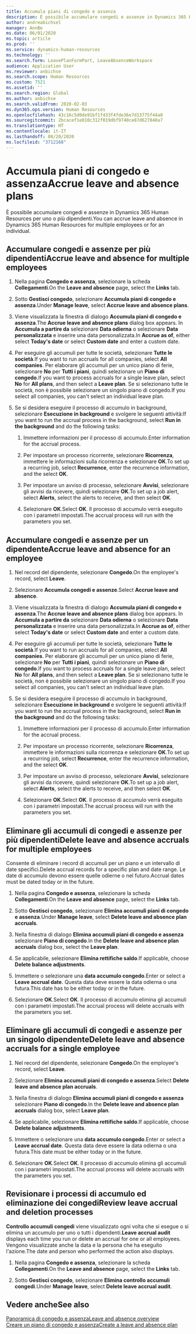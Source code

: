 ```yaml
---
title: Accumula piani di congedo e assenza
description: È possibile accumulare congedi e assenze in Dynamics 365 Human Resources per uno o più dipendenti.
author: andreabichsel
manager: AnnBe
ms.date: 06/01/2020
ms.topic: article
ms.prod: ''
ms.service: dynamics-human-resources
ms.technology: ''
ms.search.form: LeavePlanFormPart, LeaveAbsenceWorkspace
audience: Application User
ms.reviewer: anbichse
ms.search.scope: Human Resources
ms.custom: 7521
ms.assetid: ''
ms.search.region: Global
ms.author: anbichse
ms.search.validFrom: 2020-02-03
ms.dyn365.ops.version: Human Resources
ms.openlocfilehash: 43c16c5d0de91bf1f433f4fde36e7d13775f44a0
ms.sourcegitcommit: 2bcacef1e010c312f019dbf9740ce87d627848a7
ms.translationtype: HT
ms.contentlocale: it-IT
ms.lasthandoff: 08/20/2020
ms.locfileid: "3712168"
---
```

# <a name="accrue-leave-and-absence-plans"></a><span data-ttu-id="b4633-103">Accumula piani di congedo e assenza</span><span class="sxs-lookup"><span data-stu-id="b4633-103">Accrue leave and absence plans</span></span>

<span data-ttu-id="b4633-104">È possibile accumulare congedi e assenze in Dynamics 365 Human Resources per uno o più dipendenti.</span><span class="sxs-lookup"><span data-stu-id="b4633-104">You can accrue leave and absence in Dynamics 365 Human Resources for multiple employees or for an individual.</span></span>

## <a name="accrue-leave-and-absence-for-multiple-employees"></a><span data-ttu-id="b4633-105">Accumulare congedi e assenze per più dipendenti</span><span class="sxs-lookup"><span data-stu-id="b4633-105">Accrue leave and absence for multiple employees</span></span>

1. <span data-ttu-id="b4633-106">Nella pagina **Congedo e assenza**, selezionare la scheda **Collegamenti**.</span><span class="sxs-lookup"><span data-stu-id="b4633-106">On the **Leave and absence** page, select the **Links** tab.</span></span>

2. <span data-ttu-id="b4633-107">Sotto **Gestisci congedo**, selezionare **Accumula piani di congedo e assenza**.</span><span class="sxs-lookup"><span data-stu-id="b4633-107">Under **Manage leave**, select **Accrue leave and absence plans**.</span></span>

3. <span data-ttu-id="b4633-108">Viene visualizzata la finestra di dialogo **Accumula piani di congedo e assenza**.</span><span class="sxs-lookup"><span data-stu-id="b4633-108">The **Accrue leave and absence plans** dialog box appears.</span></span> <span data-ttu-id="b4633-109">In **Accumula a partire da** selezionare **Data odierna** o selezionare **Data personalizzata** e inserire una data personalizzata.</span><span class="sxs-lookup"><span data-stu-id="b4633-109">In **Accrue as of**, either select **Today's date** or select **Custom date** and enter a custom date.</span></span>

4. <span data-ttu-id="b4633-110">Per eseguire gli accumuli per tutte le società, selezionare **Tutte le società**.</span><span class="sxs-lookup"><span data-stu-id="b4633-110">If you want to run accruals for all companies, select **All companies**.</span></span> <span data-ttu-id="b4633-111">Per elaborare gli accumuli per un unico piano di ferie, selezionare **No** per **Tutti i piani**, quindi selezionare un **Piano di congedo**.</span><span class="sxs-lookup"><span data-stu-id="b4633-111">If you want to process accruals for a single leave plan, select **No** for **All plans**, and then select a **Leave plan**.</span></span> <span data-ttu-id="b4633-112">Se si selezionano tutte le società, non è possibile selezionare un singolo piano di congedo.</span><span class="sxs-lookup"><span data-stu-id="b4633-112">If you select all companies, you can't select an individual leave plan.</span></span> 

5. <span data-ttu-id="b4633-113">Se si desidera eseguire il processo di accumulo in background, selezionare **Esecuzione in background** e svolgere le seguenti attività:</span><span class="sxs-lookup"><span data-stu-id="b4633-113">If you want to run the accrual process in the background, select **Run in the background** and do the following tasks:</span></span>

   1. <span data-ttu-id="b4633-114">Immettere informazioni per il processo di accumulo.</span><span class="sxs-lookup"><span data-stu-id="b4633-114">Enter information for the accrual process.</span></span>

   2. <span data-ttu-id="b4633-115">Per impostare un processo ricorrente, selezionare **Ricorrenza**, immettere le informazioni sulla ricorrenza e selezionare **OK**.</span><span class="sxs-lookup"><span data-stu-id="b4633-115">To set up a recurring job, select **Recurrence**, enter the recurrence information, and the select **OK**.</span></span>

   3. <span data-ttu-id="b4633-116">Per impostare un avviso di processo, selezionare **Avvisi**, selezionare gli avvisi da ricevere, quindi selezionare **OK**.</span><span class="sxs-lookup"><span data-stu-id="b4633-116">To set up a job alert, select **Alerts**, select the alerts to receive, and then select **OK**.</span></span>

   4. <span data-ttu-id="b4633-117">Selezionare **OK**.</span><span class="sxs-lookup"><span data-stu-id="b4633-117">Select **OK**.</span></span> <span data-ttu-id="b4633-118">Il processo di accumulo verrà eseguito con i parametri impostati.</span><span class="sxs-lookup"><span data-stu-id="b4633-118">The accrual process will run with the parameters you set.</span></span>

## <a name="accrue-leave-and-absence-for-an-employee"></a><span data-ttu-id="b4633-119">Accumulare congedi e assenze per un dipendente</span><span class="sxs-lookup"><span data-stu-id="b4633-119">Accrue leave and absence for an employee</span></span>

1. <span data-ttu-id="b4633-120">Nel record del dipendente, selezionare **Congedo**.</span><span class="sxs-lookup"><span data-stu-id="b4633-120">On the employee's record, select **Leave**.</span></span>

2. <span data-ttu-id="b4633-121">Selezionare **Accumula congedi e assenze**.</span><span class="sxs-lookup"><span data-stu-id="b4633-121">Select **Accrue leave and absence**.</span></span>

3. <span data-ttu-id="b4633-122">Viene visualizzata la finestra di dialogo **Accumula piani di congedo e assenza**.</span><span class="sxs-lookup"><span data-stu-id="b4633-122">The **Accrue leave and absence plans** dialog box appears.</span></span> <span data-ttu-id="b4633-123">In **Accumula a partire da** selezionare **Data odierna** o selezionare **Data personalizzata** e inserire una data personalizzata.</span><span class="sxs-lookup"><span data-stu-id="b4633-123">In **Accrue as of**, either select **Today's date** or select **Custom date** and enter a custom date.</span></span>

4. <span data-ttu-id="b4633-124">Per eseguire gli accumuli per tutte le società, selezionare **Tutte le società**.</span><span class="sxs-lookup"><span data-stu-id="b4633-124">If you want to run accruals for all companies, select **All companies**.</span></span> <span data-ttu-id="b4633-125">Per elaborare gli accumuli per un unico piano di ferie, selezionare **No** per **Tutti i piani**, quindi selezionare un **Piano di congedo**.</span><span class="sxs-lookup"><span data-stu-id="b4633-125">If you want to process accruals for a single leave plan, select **No** for **All plans**, and then select a **Leave plan**.</span></span> <span data-ttu-id="b4633-126">Se si selezionano tutte le società, non è possibile selezionare un singolo piano di congedo.</span><span class="sxs-lookup"><span data-stu-id="b4633-126">If you select all companies, you can't select an individual leave plan.</span></span> 

5. <span data-ttu-id="b4633-127">Se si desidera eseguire il processo di accumulo in background, selezionare **Esecuzione in background** e svolgere le seguenti attività:</span><span class="sxs-lookup"><span data-stu-id="b4633-127">If you want to run the accrual process in the background, select **Run in the background** and do the following tasks:</span></span>

   1. <span data-ttu-id="b4633-128">Immettere informazioni per il processo di accumulo.</span><span class="sxs-lookup"><span data-stu-id="b4633-128">Enter information for the accrual process.</span></span>

   2. <span data-ttu-id="b4633-129">Per impostare un processo ricorrente, selezionare **Ricorrenza**, immettere le informazioni sulla ricorrenza e selezionare **OK**.</span><span class="sxs-lookup"><span data-stu-id="b4633-129">To set up a recurring job, select **Recurrence**, enter the recurrence information, and the select **OK**.</span></span>

   3. <span data-ttu-id="b4633-130">Per impostare un avviso di processo, selezionare **Avvisi**, selezionare gli avvisi da ricevere, quindi selezionare **OK**.</span><span class="sxs-lookup"><span data-stu-id="b4633-130">To set up a job alert, select **Alerts**, select the alerts to receive, and then select **OK**.</span></span>

   4. <span data-ttu-id="b4633-131">Selezionare **OK**.</span><span class="sxs-lookup"><span data-stu-id="b4633-131">Select **OK**.</span></span> <span data-ttu-id="b4633-132">Il processo di accumulo verrà eseguito con i parametri impostati.</span><span class="sxs-lookup"><span data-stu-id="b4633-132">The accrual process will run with the parameters you set.</span></span>

## <a name="delete-leave-and-absence-accruals-for-multiple-employees"></a><span data-ttu-id="b4633-133">Eliminare gli accumuli di congedi e assenze per più dipendenti</span><span class="sxs-lookup"><span data-stu-id="b4633-133">Delete leave and absence accruals for multiple employees</span></span>

<span data-ttu-id="b4633-134">Consente di eliminare i record di accumuli per un piano e un intervallo di date specifici.</span><span class="sxs-lookup"><span data-stu-id="b4633-134">Delete accrual records for a specific plan and date range.</span></span> <span data-ttu-id="b4633-135">Le date di accumulo devono essere quelle odierne o nel futuro.</span><span class="sxs-lookup"><span data-stu-id="b4633-135">Accrual dates must be dated today or in the future.</span></span>

1. <span data-ttu-id="b4633-136">Nella pagina **Congedo e assenza**, selezionare la scheda **Collegamenti**.</span><span class="sxs-lookup"><span data-stu-id="b4633-136">On the **Leave and absence** page, select the **Links** tab.</span></span>

2. <span data-ttu-id="b4633-137">Sotto **Gestisci congedo**, selezionare **Elimina accumuli piani di congedo e assenza**.</span><span class="sxs-lookup"><span data-stu-id="b4633-137">Under **Manage leave**, select **Delete leave and absence plan accruals**.</span></span>

3. <span data-ttu-id="b4633-138">Nella finestra di dialogo **Elimina accumuli piani di congedo e assenza** selezionare **Piano di congedo**.</span><span class="sxs-lookup"><span data-stu-id="b4633-138">In the **Delete leave and absence plan accruals** dialog box, select the **Leave plan**.</span></span> 

4. <span data-ttu-id="b4633-139">Se applicabile, selezionare **Elimina rettifiche saldo**.</span><span class="sxs-lookup"><span data-stu-id="b4633-139">If applicable, choose **Delete balance adjustments**.</span></span>

5. <span data-ttu-id="b4633-140">Immettere o selezionare una **data accumulo congedo**.</span><span class="sxs-lookup"><span data-stu-id="b4633-140">Enter or select a **Leave accrual date**.</span></span> <span data-ttu-id="b4633-141">Questa data deve essere la data odierna o una futura.</span><span class="sxs-lookup"><span data-stu-id="b4633-141">This date has to be either today or in the future.</span></span> 

6. <span data-ttu-id="b4633-142">Selezionare **OK**.</span><span class="sxs-lookup"><span data-stu-id="b4633-142">Select **OK**.</span></span> <span data-ttu-id="b4633-143">Il processo di accumulo elimina gli accumuli con i parametri impostati.</span><span class="sxs-lookup"><span data-stu-id="b4633-143">The accrual process will delete accruals with the parameters you set.</span></span> 

## <a name="delete-leave-and-absence-accruals-for-a-single-employee"></a><span data-ttu-id="b4633-144">Eliminare gli accumuli di congedi e assenze per un singolo dipendente</span><span class="sxs-lookup"><span data-stu-id="b4633-144">Delete leave and absence accruals for a single employee</span></span>

1. <span data-ttu-id="b4633-145">Nel record del dipendente, selezionare **Congedo**.</span><span class="sxs-lookup"><span data-stu-id="b4633-145">On the employee's record, select **Leave**.</span></span>

2. <span data-ttu-id="b4633-146">Selezionare **Elimina accumuli piani di congedo e assenza**.</span><span class="sxs-lookup"><span data-stu-id="b4633-146">Select **Delete leave and absence plan accruals**.</span></span>

3. <span data-ttu-id="b4633-147">Nella finestra di dialogo **Elimina accumuli piani di congedo e assenza** selezionare **Piano di congedo**.</span><span class="sxs-lookup"><span data-stu-id="b4633-147">In the **Delete leave and absence plan accruals** dialog box, select **Leave plan**.</span></span> 

4. <span data-ttu-id="b4633-148">Se applicabile, selezionare **Elimina rettifiche saldo**.</span><span class="sxs-lookup"><span data-stu-id="b4633-148">If applicable, choose **Delete balance adjustments**.</span></span>

5. <span data-ttu-id="b4633-149">Immettere o selezionare una **data accumulo congedo**.</span><span class="sxs-lookup"><span data-stu-id="b4633-149">Enter or select a **Leave accrual date**.</span></span> <span data-ttu-id="b4633-150">Questa data deve essere la data odierna o una futura.</span><span class="sxs-lookup"><span data-stu-id="b4633-150">This date must be either today or in the future.</span></span> 

6. <span data-ttu-id="b4633-151">Selezionare **OK**.</span><span class="sxs-lookup"><span data-stu-id="b4633-151">Select **OK**.</span></span> <span data-ttu-id="b4633-152">Il processo di accumulo elimina gli accumuli con i parametri impostati.</span><span class="sxs-lookup"><span data-stu-id="b4633-152">The accrual process will delete accruals with the parameters you set.</span></span> 

## <a name="review-leave-accrual-and-deletion-processes"></a><span data-ttu-id="b4633-153">Revisionare i processi di accumulo ed eliminazione dei congedi</span><span class="sxs-lookup"><span data-stu-id="b4633-153">Review leave accrual and deletion processes</span></span>

<span data-ttu-id="b4633-154">**Controllo accumuli congedi** viene visualizzato ogni volta che si esegue o si elimina un accumulo per uno o tutti i dipendenti.</span><span class="sxs-lookup"><span data-stu-id="b4633-154">**Leave accrual audit** displays each time you run or delete an accrual for one or all employees.</span></span> <span data-ttu-id="b4633-155">Vengono visualizzate anche la data e la persona che ha eseguito l'azione.</span><span class="sxs-lookup"><span data-stu-id="b4633-155">The date and person who performed the action also displays.</span></span>

1. <span data-ttu-id="b4633-156">Nella pagina **Congedo e assenza**, selezionare la scheda **Collegamenti**.</span><span class="sxs-lookup"><span data-stu-id="b4633-156">On the **Leave and absence** page, select the **Links** tab.</span></span>

2. <span data-ttu-id="b4633-157">Sotto **Gestisci congedo**, selezionare **Elimina controllo accumuli congedi**.</span><span class="sxs-lookup"><span data-stu-id="b4633-157">Under **Manage leave**, select **Delete leave accrual audit**.</span></span>

## <a name="see-also"></a><span data-ttu-id="b4633-158">Vedere anche</span><span class="sxs-lookup"><span data-stu-id="b4633-158">See also</span></span>

[<span data-ttu-id="b4633-159">Panoramica di congedo e assenza</span><span class="sxs-lookup"><span data-stu-id="b4633-159">Leave and absence overview</span></span>](hr-leave-and-absence-overview.md)</br>
[<span data-ttu-id="b4633-160">Creare un piano di congedo e assenza</span><span class="sxs-lookup"><span data-stu-id="b4633-160">Create a leave and absence plan</span></span>](hr-leave-and-absence-plans.md)
